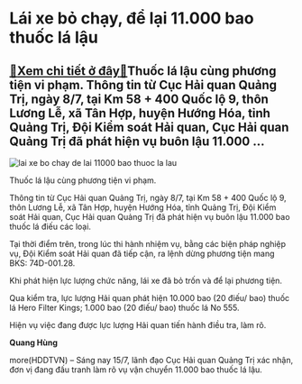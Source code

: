 Lái xe bỏ chạy, để lại 11.000 bao thuốc lá lậu
==============================================

[:gift:Xem chi tiết ở đây:gift:](https://hddtvn.com/lai-xe-bo-chay-de-lai-11-000-bao-thuoc-la-lau/)Thuốc lá lậu cùng phương tiện vi phạm. Thông tin từ Cục Hải quan Quảng Trị, ngày 8/7, tại Km 58 + 400 Quốc lộ 9, thôn Lương Lễ, xã Tân Hợp, huyện Hướng Hóa, tỉnh Quảng Trị, Đội Kiểm soát Hải quan, Cục Hải quan Quảng Trị đã phát hiện vụ buôn lậu 11.000 …
-------------------------------------------------------------------------------------------------------------------------------------------------------------------------------------------------------------------------------------------------------------





![lai xe bo chay de lai 11000 bao thuoc la lau](https://haiquanonline.com.vn/stores/news_dataimages/hungdq/072020/15/09/in_article/3859_tYi_xuYng.jpg?rt=20200715120411 "Lái xe bỏ chạy, để lại 11.000 bao thuốc lá lậu")


Thuốc lá lậu cùng phương tiện vi phạm.



Thông tin từ Cục Hải quan Quảng Trị, ngày 8/7, tại Km 58 + 400 Quốc lộ 9, thôn Lương Lễ, xã Tân Hợp, huyện Hướng Hóa, tỉnh Quảng Trị, Đội Kiểm soát Hải quan, Cục Hải quan Quảng Trị đã phát hiện vụ buôn lậu 11.000 bao thuốc lá điếu các loại.


Tại thời điểm trên, trong lúc thi hành nhiệm vụ, bằng các biện pháp nghiệp vụ, Đội Kiểm soát Hải quan đã tiếp cận, ra lệnh dừng phương tiện mang BKS: 74D-001.28.


Khi phát hiện lực lượng chức năng, lái xe đã bỏ trốn và để lại phương tiện.


Qua kiểm tra, lực lượng Hải quan phát hiện 10.000 bao (20 điếu/ bao) thuốc lá Hero Filter Kings; 1.000 bao (20 điếu/ bao) thuốc lá No 555.


Hiện vụ việc đang được lực lượng Hải quan tiến hành điều tra, làm rõ.




**Quang Hùng**



more(HDDTVN) – Sáng nay 15/7, lãnh đạo Cục Hải quan Quảng Trị xác nhận, đơn vị đang đấu tranh làm rõ vụ vận chuyển 11.000 bao thuốc lá lậu.

